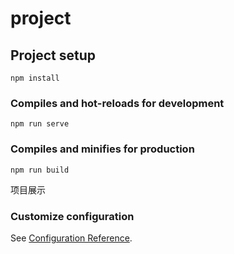 # project

## Project setup
```
npm install
```

### Compiles and hot-reloads for development
```
npm run serve
```

### Compiles and minifies for production
```
npm run build
```
项目展示

### Customize configuration
See [Configuration Reference](https://cli.vuejs.org/config/).
